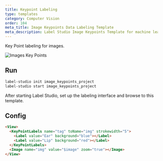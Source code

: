 ```yaml
---
title: Keypoint Labeling
type: templates
category: Computer Vision
order: 104
meta_title: Image Keypoints Data Labeling Template
meta_description: Label Studio Image Keypoints Template for machine learning and data science data labeling projects.
---
```


Key Point labeling for images.

<img src="/images/screens/image_keypoints.png" class="img-template-example" title="Images Key Points" />

## Run

```bash
label-studio init image_keypoints_project
label-studio start image_keypoints_project 
```

After starting Label Studio, set up the labeling interface and browse to this template.

## Config 

```html
<View>
  <KeyPointLabels name="tag" toName="img" strokewidth="5">
    <Label value="Ear" background="blue"></Label>
    <Label value="Lip" background="red"></Label>
  </KeyPointLabels>
  <Image name="img" value="$image" zoom="true"></Image>
</View>
```
